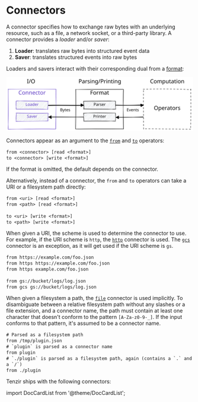 # Connectors

A connector specifies how to exchange raw bytes with an underlying resource,
such as a file, a network socket, or a third-party library. A connector provides
a *loader* and/or *saver*:

1. **Loader**: translates raw bytes into structured event data
2. **Saver**: translates structured events into raw bytes

Loaders and savers interact with their corresponding dual from a
[format](formats):

![Connector](connectors/connector.excalidraw.svg)

Connectors appear as an argument to the [`from`](operators/sources/from.md)
and [`to`](operators/sinks/to.md) operators:

```
from <connector> [read <format>]
to <connector> [write <format>]
```

If the format is omitted, the default depends on the connector.

Alternatively, instead of a connector, the `from` and `to` operators
can take a URI or a filesystem path directly:

```
from <uri> [read <format>]
from <path> [read <format>]

to <uri> [write <format>]
to <path> [write <format>]
```

When given a URI, the scheme is used to determine the connector to use.
For example, if the URI scheme is `http`, the [`http`](connectors/http.md) connector is used.
The [`gcs`](connectors/gcs.md) connector is an exception, as it will get used if the URI scheme is `gs`.

```
from https://example.com/foo.json
from https https://example.com/foo.json
from https example.com/foo.json

from gs://bucket/logs/log.json
from gcs gs://bucket/logs/log.json
```

When given a filesystem a path, the [`file`](connectors/file.md) connector is used implicitly.
To disambiguate between a relative filesystem path without any slashes or a file extension, and
a connector name, the path must contain at least one character that doesn't conform to the pattern `[A-Za-z0-9-_]`.
If the input conforms to that pattern, it's assumed to be a connector name.

```
# Parsed as a filesystem path
from /tmp/plugin.json
# `plugin` is parsed as a connector name
from plugin
# `./plugin` is parsed as a filesystem path, again (contains a `.` and a `/`)
from ./plugin
```

Tenzir ships with the following connectors:

import DocCardList from '@theme/DocCardList';

<DocCardList />
